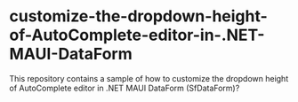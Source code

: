 # customize-the-dropdown-height-of-AutoComplete-editor-in-.NET-MAUI-DataForm
This repository contains a sample of how to customize the dropdown height of AutoComplete editor in .NET MAUI DataForm (SfDataForm)?

